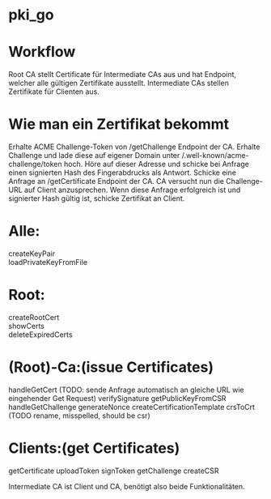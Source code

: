# pki_go

# Workflow
Root CA stellt Certificate für Intermediate CAs aus und hat Endpoint, welcher alle gültigen Zertifikate ausstellt.
Intermediate CAs stellen Zertifikate für Clienten aus.

# Wie man ein Zertifikat bekommt

Erhalte ACME Challenge-Token von /getChallenge Endpoint der CA.
Erhalte Challenge und lade diese auf eigener Domain unter /.well-known/acme-challenge/token hoch.
Höre auf dieser Adresse und schicke bei Anfrage einen signierten Hash des Fingerabdrucks als Antwort.
Schicke eine Anfrage an /getCertificate Endpoint der CA. CA versucht nun die Challenge-URL auf Client anzusprechen. Wenn diese Anfrage erfolgreich ist und signierter Hash gültig ist, schicke Zertifikat an Client.


# Alle:
createKeyPair <br>
loadPrivateKeyFromFile<br>


# Root:
createRootCert <br>
showCerts <br>
deleteExpiredCerts <br>

# (Root)-Ca:(issue Certificates)
handleGetCert (TODO: sende Anfrage automatisch an gleiche URL wie eingehender Get Request)
verifySignature
getPublicKeyFromCSR
handleGetChallenge
generateNonce
createCertificationTemplate
crsToCrt (TODO rename, misspelled, should be csr)


# Clients:(get Certificates)
getCertificate
uploadToken
signToken
getChallenge
createCSR

Intermediate CA ist Client und CA, benötigt also beide Funktionalitäten.